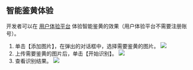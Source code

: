 ## 智能鉴黄体验
开发者可以在 [用户体验平台](http://tcecqpoc.fsphere.cn/event/pd) 体验智能鉴黄的效果（用户体验平台不需要注册账号）。
1. 单击【添加图片】，在弹出的对话框中，选择需要鉴黄的图片。
![](http://imgcache.tcecqpoc.fsphere.cn/image/mc.qcloudimg.com/static/img/9cfc6f25d3cf082029bbeb2a8b5f61ed/image.png)
2. 上传需要鉴黄的图片后，单击【开始识别】。
![](http://imgcache.tcecqpoc.fsphere.cn/image/mc.qcloudimg.com/static/img/4c8349cb0dc410291137854d3b67f494/image.png)
3. 查看识别结果。
![](http://imgcache.tcecqpoc.fsphere.cn/image/mc.qcloudimg.com/static/img/44576b0b092fd36a096d43a73ed14e35/image.png)
